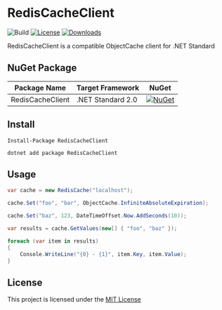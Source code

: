 # RedisCacheClient

![Build](https://github.com/shibayan/RedisCacheClient/workflows/Build/badge.svg)
[![License](https://img.shields.io/github/license/shibayan/RedisCacheClient)](https://github.com/shibayan/RedisCacheClient/blob/master/LICENSE)
[![Downloads](http://img.shields.io/nuget/dt/RedisCacheClient.svg?style=flat)](https://www.nuget.org/packages/RedisCacheClient/)

RedisCacheClient is a compatible ObjectCache client for .NET Standard

## NuGet Package

Package Name | Target Framework | NuGet
---|---|---
RedisCacheClient | .NET Standard 2.0 | [![NuGet](https://img.shields.io/nuget/v/RedisCacheClient)](https://www.nuget.org/packages/RedisCacheClient/)

## Install

```
Install-Package RedisCacheClient
```

```
dotnet add package RedisCacheClient
```

## Usage

```csharp
var cache = new RedisCache("localhost");

cache.Set("foo", "bar", ObjectCache.InfiniteAbsoluteExpiration);

cache.Set("baz", 123, DateTimeOffset.Now.AddSeconds(10));

var results = cache.GetValues(new[] { "foo", "baz" });

foreach (var item in results)
{
    Console.WriteLine("{0} - {1}", item.Key, item.Value);
}
```

## License

This project is licensed under the [MIT License](https://github.com/shibayan/RedisCacheClient/blob/master/LICENSE)
